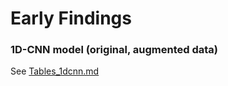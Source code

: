 # Early Findings    

### 1D-CNN model (original, augmented data)  
See <a href="https://github.com/JennEYoon/ECG-transform/blob/main/SciPy2025-poster/results/tables_1dcnn.md" >Tables_1dcnn.md</a>
